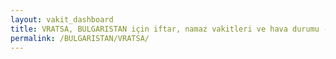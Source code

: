 ```yaml
---
layout: vakit_dashboard
title: VRATSA, BULGARISTAN için iftar, namaz vakitleri ve hava durumu - ilçe/eyalet seç
permalink: /BULGARISTAN/VRATSA/
---
```


<script type="text/javascript">
  var GLOBAL_COUNTRY = 'BULGARISTAN';
  var GLOBAL_CITY = 'VRATSA';
  var GLOBAL_STATE = '';
  var lat = 72;
  var lon = 21;
</script>
